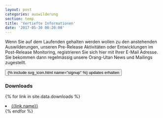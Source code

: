 ```yaml
---
layout: post
categories: auswilderung
section: temp
title: 'Vertiefte Informationen'
date: '2017-05-30 00:20:00'
---
```

Wenn Sie auf dem Laufenden gehalten werden wollen zu den anstehenden Auswilderungen, unseren Pre-Release Aktivitäten oder Entwicklungen im Post-Release Monitoring, registrieren Sie sich hier mit Ihrer E-Mail Adresse. Sie bekommen dann regelmässig unsere Orang-Utan News und Mailings zugestellt.  

<div class="action-buttons text-center space-above">
    <a href="{{site.mailchimpURL}}" target="_blank">
        <button class="bos-button space-left">{% include svg_icon.html name="signup" %} <span>updates erhalten</span></button>
    </a>
</div>

### Downloads

{% for link in site.data.downloads %}
<li>
<a href="uploads/{{link.link}}" target="_blank">
{{link.name}}
</a>
</li>
{% endfor %}